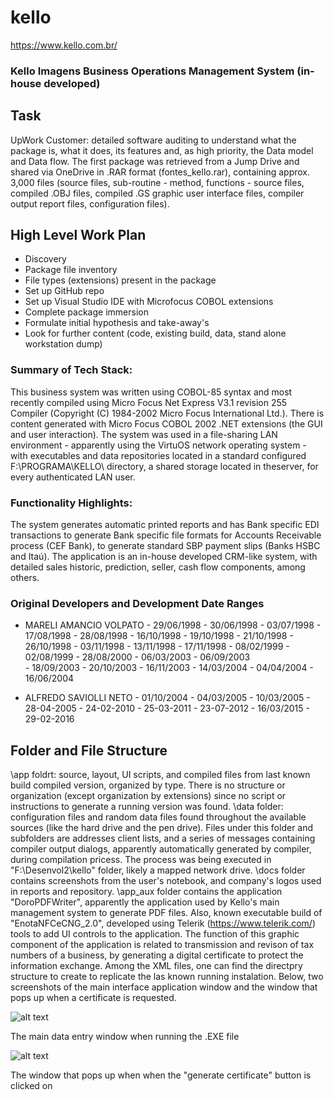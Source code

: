 # kello

https://www.kello.com.br/

### Kello Imagens Business Operations Management System (in-house developed)

## Task

UpWork Customer: detailed software auditing to understand what the package is, what it does, its features and, as high priority, the Data model and Data flow. 
The first package was retrieved from a Jump Drive and shared via OneDrive in .RAR format (fontes_kello.rar), containing approx. 3,000 files (source files, sub-routine - method, functions - source files, compiled .OBJ files, compiled .GS graphic user interface files, compiler output report files, configuration files).

## High Level Work Plan

  - Discovery
  - Package file inventory
  - File types (extensions) present in the package
  - Set up GitHub repo
  - Set up Visual Studio IDE with Microfocus COBOL extensions
  - Complete package immersion
  - Formulate initial hypothesis and take-away's
  - Look for further content (code, existing build, data, stand alone workstation dump)

### Summary of Tech Stack: 
This business system was written using COBOL-85 syntax and most recently compiled using Micro Focus Net Express V3.1 revision 255 Compiler (Copyright (C) 1984-2002 Micro Focus International Ltd.). There is content generated with Micro Focus COBOL 2002 .NET extensions (the GUI and user interaction). The system was used in a file-sharing LAN environment - apparently using the VirtuOS network operating system - with executables and data repositories located in a standard configured F:\PROGRAMA\KELLO\ directory, a shared storage located in theserver, for every authenticated LAN user.

### Functionality Highlights: 
The system generates automatic printed reports and has Bank specific EDI transactions to generate Bank specific file formats for Accounts Receivable process (CEF Bank), to generate standard SBP payment slips (Banks HSBC and Itaú). 
The application is an in-house developed CRM-like system, with detailed sales historic, prediction, seller, cash flow components, among others. 

### Original Developers and Development Date Ranges

  - MARELI AMANCIO VOLPATO 
          -   29/06/1998
          -   30/06/1998
          -   03/07/1998
          -   17/08/1998
          -   28/08/1998
          -   16/10/1998
          -   19/10/1998
          -   21/10/1998
          -   26/10/1998
          -   03/11/1998
          -   13/11/1998
          -   17/11/1998
          -   08/02/1999
          -   02/08/1999
          -   28/08/2000
          -   06/03/2003
          -   06/09/2003      
          -   18/09/2003
          -   20/10/2003
          -   16/11/2003
          -   14/03/2004
          -   04/04/2004
          -   16/06/2004

  - ALFREDO SAVIOLLI NETO
          -   01/10/2004
          -   04/03/2005
          -   10/03/2005
          -   28-04-2005
          -   24-02-2010
          -   25-03-2011
          -   23-07-2012
          -   16/03/2015
          -   29-02-2016 

## Folder and File Structure

\app foldrt: source, layout, UI scripts, and compiled files from last known build compiled version, organized by type.
There is no structure or organization (except organization by extensions) since no script or instructions to generate a running version was found.
\data folder: configuration files and random data files found throughout the available sources (like the hard drive and the pen drive). Files under this folder and subfolders are addresses client lists, and a series of messages containing compiler output dialogs, apparently automatically generated by compiler, during compilation pricess. The process was being executed in "F:\Desenvol2\kello\" folder, likely a mapped network drive.
\docs folder contains screenshots from the user's notebook, and company's logos used in reports and repository.
\app_aux folder contains the application "DoroPDFWriter", apparently the application used by Kello's main management system to generate PDF files.
Also, known executable build of "EnotaNFCeCNG_2.0", developed using Telerik (https://www.telerik.com/) tools to add UI controls to the application. The function of this graphic component of the application is related to transmission and revison of tax numbers of a business, by generating a digital certificate to protect the information exchange.
Among the XML files, one can find the directpry structure to create to replicate the las known running instalation. Below, two screenshots of the main interface application window and the window that pops up when a certificate is requested.

![alt text](https://github.com/paulohl/kello/blob/main/app_aux/EnotaNFCeCNG_2.0/screenshots/Screenshot_main_window.png "Main interface window")

The main data entry window when running the .EXE file

![alt text](https://github.com/paulohl/kello/blob/main/app_aux/EnotaNFCeCNG_2.0/screenshots/Screenshotdigital_certificate.png "Digital Certificate generation")

The window that pops up when when the "generate certificate" button is clicked on



